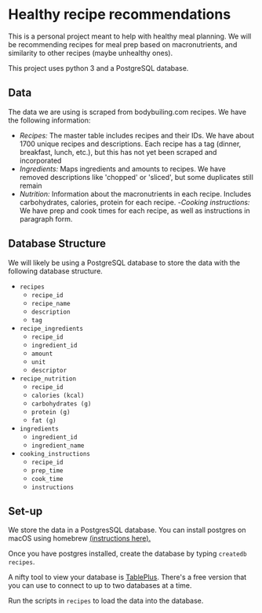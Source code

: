 # Healthy recipe recommendations

This is a personal project meant to help with healthy meal planning. We will be recommending recipes for meal prep based on macronutrients, and similarity to other recipes (maybe unhealthy ones).


This project uses python 3 and a PostgreSQL database.


## Data
The data we are using is scraped from bodybuiling.com recipes. We have the following information:

- *Recipes:* The master table includes recipes and their IDs. We have about 1700 unique recipes and descriptions. Each recipe has a tag (dinner, breakfast, lunch, etc.), but this has not yet been scraped and incorporated
- *Ingredients:* Maps ingredients and amounts to recipes. We have removed descriptions like 'chopped' or 'sliced', but some duplicates still remain
- *Nutrition:* Information about the macronutrients in each recipe. Includes carbohydrates, calories, protein for each recipe.
-*Cooking instructions:* We have prep and cook times for each recipe, as well as instructions in paragraph form.

## Database Structure
We will likely be using a PostgreSQL database to store the data with the following database structure.
- `recipes`
  - `recipe_id`
  - `recipe_name`
  - `description`
  - `tag`
- `recipe_ingredients`
    - `recipe_id`
    - `ingredient_id`
    - `amount`
    - `unit`
    - `descriptor`
- `recipe_nutrition`
  - `recipe_id`
  - `calories (kcal)`
  - `carbohydrates (g)`
  - `protein (g)`
  - `fat (g)`
- `ingredients`
  - `ingredient_id`
  - `ingredient_name`
- `cooking_instructions`
  - `recipe_id`
  - `prep_time`
  - `cook_time`
  - `instructions`

## Set-up
We store the data in a PostgresSQL database. You can install postgres on macOS using homebrew [(instructions here).](https://launchschool.com/blog/how-to-install-postgresql-on-a-mac)

Once you have postgres installed, create the database by typing `createdb recipes`.

A nifty tool to view your database is [TablePlus](https://tableplus.io/). There's a free version that you can use to connect to up to two databases at a time.

Run the scripts in `recipes` to load the data into the database.
